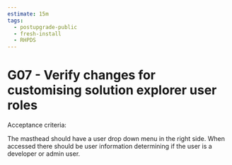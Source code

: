 ```yaml
---
estimate: 15m
tags:
  - postupgrade-public
  - fresh-install
  - RHPDS
---
```


# G07 - Verify changes for customising solution explorer user roles

Acceptance criteria:

The masthead should have a user drop down menu in the right side. When accessed there should be user information determining if the user is a developer or admin user.
